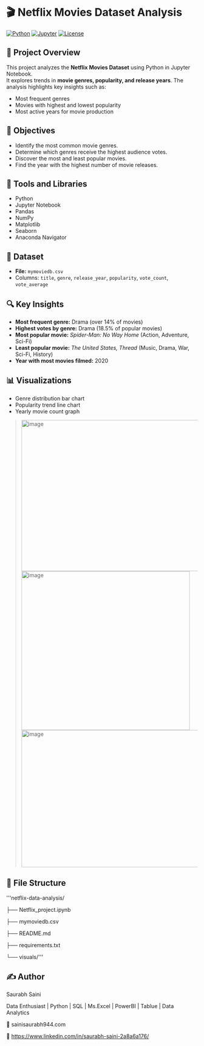 # 🎬 Netflix Movies Dataset Analysis

[![Python](https://img.shields.io/badge/Python-3.x-blue)](https://www.python.org/)
[![Jupyter](https://img.shields.io/badge/Jupyter-Notebook-orange)](https://jupyter.org/)
[![License](https://img.shields.io/badge/License-MIT-green)](LICENSE)

## 🧾 Project Overview
This project analyzes the **Netflix Movies Dataset** using Python in Jupyter Notebook.  
It explores trends in **movie genres, popularity, and release years**. The analysis highlights key insights such as:

- Most frequent genres  
- Movies with highest and lowest popularity  
- Most active years for movie production  

## 🎯 Objectives
- Identify the most common movie genres.  
- Determine which genres receive the highest audience votes.  
- Discover the most and least popular movies.  
- Find the year with the highest number of movie releases.  

## 🧰 Tools and Libraries
- Python  
- Jupyter Notebook  
- Pandas  
- NumPy  
- Matplotlib  
- Seaborn  
- Anaconda Navigator

## 📂 Dataset
- **File:** `mymoviedb.csv`  
- Columns: `title`, `genre`, `release_year`, `popularity`, `vote_count`, `vote_average`  

## 🔍 Key Insights
- **Most frequent genre:** Drama (over 14% of movies)  
- **Highest votes by genre:** Drama (18.5% of popular movies)  
- **Most popular movie:** *Spider-Man: No Way Home* (Action, Adventure, Sci-Fi)  
- **Least popular movie:** *The United States, Thread* (Music, Drama, War, Sci-Fi, History)  
- **Year with most movies filmed:** 2020  

## 📊 Visualizations
- Genre distribution bar chart   
- Popularity trend line chart  
- Yearly movie count graph  

><img width="483" height="397" alt="image" src="https://github.com/user-attachments/assets/400369c0-302b-4bfd-95e5-56614c805907" /> <img width="443" height="417" alt="image" src="https://github.com/user-attachments/assets/c2d8e4e3-c200-478c-8cce-85d38af31e2f" /> <img width="527" height="360" alt="image" src="https://github.com/user-attachments/assets/14a39046-aee1-4636-948d-d6db9d7fc245" />

## 📁 File Structure

'''netflix-data-analysis/

├── Netflix_project.ipynb

├── mymoviedb.csv

├── README.md

├── requirements.txt

└── visuals/'''


## ✍️ Author
 Saurabh Saini
 
 Data Enthusiast | Python | SQL | Ms.Excel | PowerBI | Tablue | Data Analytics
 
 📧 sainisaurabh944.com
 
 🔗 https://www.linkedin.com/in/saurabh-saini-2a8a6a176/

